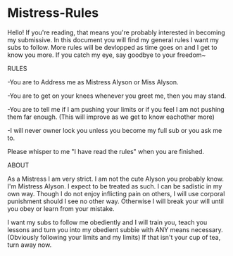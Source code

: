 # Mistress-Rules

Hello! If you're reading, that means you're probably interested in becoming my submissive. In this document you will find my general rules I want my subs to follow. More rules will be devlopped as time goes on and I get to know you more. If you catch my eye, say goodbye to your freedom~


RULES

-You are to Address me as Mistress Alyson or Miss Alyson.

-You are to get on your knees whenever you greet me, then you may stand.

-You are to tell me if I am pushing your limits or if you feel I am not pushing them far enough. (This will improve as we get to know eachother more)

-I will never owner lock you unless you become my full sub or you ask me to.

Please whisper to me "I have read the rules" when you are finished.


ABOUT

As a Mistress I am very strict. I am not the cute Alyson you probably know. I'm Mistress Alyson. I expect to be treated as such. I can be sadistic in my own way. Though I do not enjoy inflicting pain on others, I will use corporal punishment should I see no other way. Otherwise I will break your will until you obey or learn from your mistake.

I want my subs to follow me obediently and I will train you, teach you lessons and turn you into my obedient subbie with ANY means necessary. (Obviously following your limits and my limits) If that isn't your cup of tea, turn away now.


